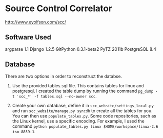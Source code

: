 Source Control Correlator
=========================

http://www.eyolfson.com/scc/

Software Used
-------------
argparse 1.1
Django 1.2.5
GitPython 0.3.1-beta2
PyTZ 2011b
PostgreSQL 8.4

Database
--------
There are two options in order to reconstruct the databse.

1. Use the provided tables.sql file. This contains tables for linux and
postgresql. I created the table dump by running the command 
`pg_dump -t 'scc_*' -f tables.sql --no-owner scc`.

2. Create your own database, define it in `scc_website/settings_local.py` and
run `scc_website/manage.py syncdb` to create all the tables for you. You can
then use `populate_tables.py`. Some code repositories, such as the Linux kernel,
use a specific encoding. For example, I used the command `python populate_tables.py
linux $HOME/workspace/linux-2.6 iso-8859-1`.
